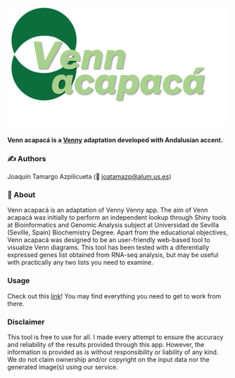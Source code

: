 ![Venn acapaca logo](./www/logo.png)


#### Venn acapacá is a [Venny](https://bioinfogp.cnb.csic.es/tools/venny/) adaptation developed with Andalusian accent.

### ✍️ Authors

Joaquín Tamargo Azpilicueta (📩 [joatamazp@alum.us.es](joatamazp@alum.us.es))

### 🧩 About

Venn acapacá is an adaptation of Venny Venny app. The aim of Venn acapacá was initially to perform an independent lookup through Shiny tools at Bioinformatics and Genomic Analysis subject at Universidad de Sevilla (Seville, Spain) Biochemistry Degree. Apart from the educational objectives, Venn acapacá was designed to be an user-friendly web-based tool to visualize Venn diagrams. This tool has been tested with a diferentially expressed genes list obtained from RNA-seq analysis, but may be useful with practically any two lists you need to examine.

###  Usage

Check out this [link](https://tamargojoaquin.shinyapps.io/ejercicio4/)! You may find everything you need to get to work from there.

### Disclaimer

This tool is free to use for all. I made every attempt to ensure the accuracy and reliability of the results provided through this app. However, the information is provided as is without responsibility or liability of any kind. We do not claim ownership and/or copyright on the input data nor the generated image(s) using our service.
